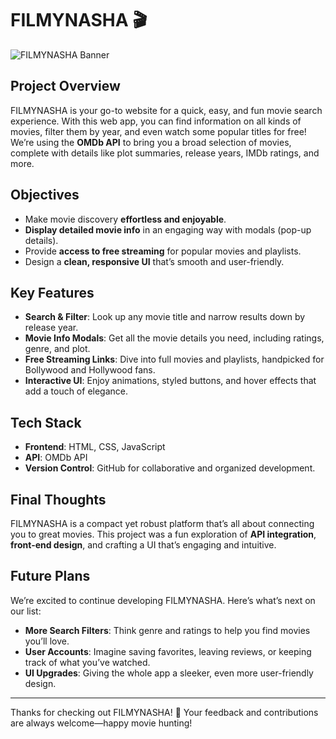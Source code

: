 # FILMYNASHA 🎬

![FILMYNASHA Banner](https://github.com/DiyaChakraborty/DiyaChakraborty-Movie-Searching-Website/blob/d7055101715da8b0f52e5aef2bc7919ddba4e587/Screenshot%202024-10-30%20034704.png)

## Project Overview
FILMYNASHA is your go-to website for a quick, easy, and fun movie search experience. With this web app, you can find information on all kinds of movies, filter them by year, and even watch some popular titles for free! We’re using the **OMDb API** to bring you a broad selection of movies, complete with details like plot summaries, release years, IMDb ratings, and more.

## Objectives
- Make movie discovery **effortless and enjoyable**.
- **Display detailed movie info** in an engaging way with modals (pop-up details).
- Provide **access to free streaming** for popular movies and playlists.
- Design a **clean, responsive UI** that’s smooth and user-friendly.

## Key Features
- **Search & Filter**: Look up any movie title and narrow results down by release year.
- **Movie Info Modals**: Get all the movie details you need, including ratings, genre, and plot.
- **Free Streaming Links**: Dive into full movies and playlists, handpicked for Bollywood and Hollywood fans.
- **Interactive UI**: Enjoy animations, styled buttons, and hover effects that add a touch of elegance.

## Tech Stack
- **Frontend**: HTML, CSS, JavaScript
- **API**: OMDb API
- **Version Control**: GitHub for collaborative and organized development.

## Final Thoughts
FILMYNASHA is a compact yet robust platform that’s all about connecting you to great movies. This project was a fun exploration of **API integration**, **front-end design**, and crafting a UI that’s engaging and intuitive.

## Future Plans
We’re excited to continue developing FILMYNASHA. Here’s what’s next on our list:
- **More Search Filters**: Think genre and ratings to help you find movies you’ll love.
- **User Accounts**: Imagine saving favorites, leaving reviews, or keeping track of what you’ve watched.
- **UI Upgrades**: Giving the whole app a sleeker, even more user-friendly design.

---

Thanks for checking out FILMYNASHA! 🎥 Your feedback and contributions are always welcome—happy movie hunting! 
